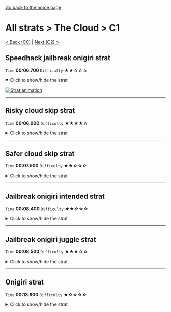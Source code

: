 [Go back to the home page](https://github.com/Doublevil/scbspeedrun)

# All strats > The Cloud > C1

[< Back (C0)](https://github.com/Doublevil/scbspeedrun/blob/main/levels/all_lvl/C/C0.md) | [Next (C2) >](https://github.com/Doublevil/scbspeedrun/blob/main/levels/all_lvl/C/C2.md)

## Speedhack jailbreak onigiri strat

`Time` **00:06.700** `Difficulty` ★★☆☆☆
<details open>
  <summary>Click to show/hide the strat</summary>

  [![Strat animation](https://github.com/Doublevil/scbspeedrun/blob/main/media/levels/C/C1_S_JailbreakOnigiri.webp)](https://github.com/Doublevil/scbspeedrun/blob/main/media/levels/C/C1_S_JailbreakOnigiri.mp4?raw=true)
</details>

---
## Risky cloud skip strat

`Time` **00:06.900** `Difficulty` ★★★★☆
<details>
  <summary>Click to show/hide the strat</summary>

  [![Strat animation](https://github.com/Doublevil/scbspeedrun/blob/main/media/levels/C/C1_RiskySkip.webp)](https://github.com/Doublevil/scbspeedrun/blob/main/media/levels/C/C1_RiskySkip.mp4?raw=true)

  **Notes**
  - Skipping under the platform only saves a little bit of time and it's way more likely to fail than the safer alternative. Curse the clouds, it's not worth it.
</details>

---
## Safer cloud skip strat

`Time` **00:07.500** `Difficulty` ★★☆☆☆
<details>
  <summary>Click to show/hide the strat</summary>

  [![Strat animation](https://github.com/Doublevil/scbspeedrun/blob/main/media/levels/C/C1_CloudSkip.webp)](https://github.com/Doublevil/scbspeedrun/blob/main/media/levels/C/C1_CloudSkip.mp4?raw=true)

  **Notes**
  - To skip the cloud, you have to land on the left of the first cloud, start moving right at a precise point, and keep right. Missing the timing usually means you die and lose a few seconds. It takes some training to get used to it.
  - A technique to make sure you don't fall off the cloud early and also to get enough air speed is to walk left for a few frames after falling on the cloud, before holding right. See the general cloud techniques from the front page for an example of that.
</details>

---
## Jailbreak onigiri intended strat

`Time` **00:08.400** `Difficulty` ★★☆☆☆
<details>
  <summary>Click to show/hide the strat</summary>

  [![Strat animation](https://github.com/Doublevil/scbspeedrun/blob/main/media/levels/C/C1_JailbreakOnigiriIntended.webp)](https://github.com/Doublevil/scbspeedrun/blob/main/media/levels/C/C1_JailbreakOnigiriIntended.mp4?raw=true)
</details>

---
## Jailbreak onigiri juggle strat

`Time` **00:08.500** `Difficulty` ★★★☆☆
<details>
  <summary>Click to show/hide the strat</summary>

  [![Strat animation](https://github.com/Doublevil/scbspeedrun/blob/main/media/levels/C/C1_JailbreakOnigiriJuggle.webp)](https://github.com/Doublevil/scbspeedrun/blob/main/media/levels/C/C1_JailbreakOnigiriJuggle.mp4?raw=true)

  **Notes**
  - You can incorporate some moves from this strat into another one, or use them as a save.
</details>

---
## Onigiri strat

`Time` **00:13.900** `Difficulty` ★☆☆☆☆
<details>
  <summary>Click to show/hide the strat</summary>

  [![Strat animation](https://github.com/Doublevil/scbspeedrun/blob/main/media/levels/C/C1_Onigiri.webp)](https://github.com/Doublevil/scbspeedrun/blob/main/media/levels/C/C1_Onigiri.mp4?raw=true)

  **Notes**
  - It's possible to get a corner boost to save a bunch of time on the jump to the onigiri path, but it's too hard to get a good setup for it because of how unreliable the cloud jump at the start is.
</details>
